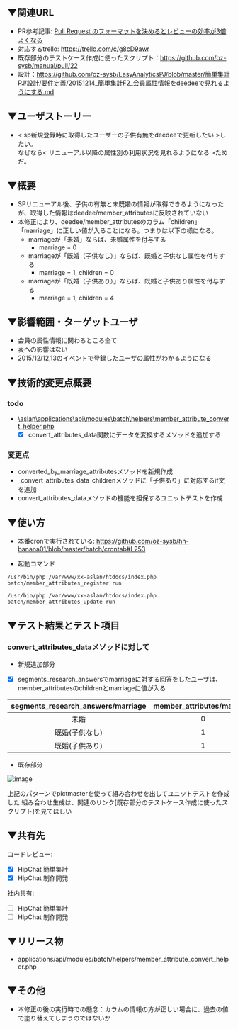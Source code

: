 ## ▼関連URL

* PR参考記事: [Pull Request のフォーマットを決めるとレビューの効率が3倍よくなる](http://engineering.crocos.jp/post/98455177675/pull-request-%E3%81%AE%E3%83%95%E3%82%A9%E3%83%BC%E3%83%9E%E3%83%83%E3%83%88%E3%82%92%E6%B1%BA%E3%82%81%E3%82%8B%E3%81%A8%E3%83%AC%E3%83%93%E3%83%A5%E3%83%BC%E3%81%AE%E5%8A%B9%E7%8E%87%E3%81%8C3%E5%80%8D%E3%82%88%E3%81%8F%E3%81%AA%E3%82%8B)
* 対応するtrello: https://trello.com/c/g8cD9awr
* 既存部分のテストケース作成に使ったスクリプト：https://github.com/oz-sysb/manual/pull/22
* 設計：https://github.com/oz-sysb/EasyAnalyticsPJ/blob/master/簡単集計PJ/設計/要件定義/20151214_簡単集計F2_会員属性情報をdeedeeで見れるようにする.md

## ▼ユーザストーリー
* < sp新規登録時に取得したユーザーの子供有無をdeedeeで更新したい >したい。<br />
なぜなら< リニューアル以降の属性別の利用状況を見れるようになる >ためだ。

## ▼概要
* SPリニューアル後、子供の有無と未既婚の情報が取得できるようになったが、取得した情報はdeedee/member_attributesに反映されていない
* 本修正により、deedee/member_attributesのカラム「children」「marriage」に正しい値が入ることになる。つまりは以下の様になる。
  * marriageが「未婚」ならば、未婚属性を付与する
    * marriage = 0
  * marriageが「既婚（子供なし）」ならば、既婚と子供なし属性を付与する
    * marriage = 1, children = 0
  * marriageが「既婚（子供あり）」ならば、既婚と子供あり属性を付与する
    * marriage = 1, children = 4


## ▼影響範囲・ターゲットユーザ

* 会員の属性情報に関わるところ全て
* 表への影響はない
* 2015/12/12,13のイベントで登録したユーザの属性がわかるようになる

## ▼技術的変更点概要

### todo
* [\aslan\applications\api\modules\batch\helpers\member_attribute_convert_helper.php](https://github.com/oz-sysb/aslan/blob/master/applications/api/modules/batch/helpers/member_attribute_convert_helper.php)
  * [x]  convert_attributes_data関数にデータを変換するメソッドを追加する

### 変更点
* converted_by_marriage_attributesメソッドを新規作成
* _convert_attributes_data_childrenメソッドに「子供あり」に対応するif文を追加
* convert_attributes_dataメソッドの機能を担保するユニットテストを作成

## ▼使い方

* 本番cronで実行されている: https://github.com/oz-sysb/hn-banana01/blob/master/batch/crontab#L253

* 起動コマンド
```
/usr/bin/php /var/www/xx-aslan/htdocs/index.php batch/member_attributes_register run
```
```
/usr/bin/php /var/www/xx-aslan/htdocs/index.php batch/member_attributes_update run
```

## ▼テスト結果とテスト項目

### convert_attributes_dataメソッドに対して
* 新規追加部分
- [x] segments_research_answersでmarriageに対する回答をしたユーザは、member_attributesのchildrenとmarriageに値が入る

|segments_research_answers/marriage|member_attributes/marriage|member_attributes/children|
|:--:|:--:|:--:|
|未婚|0||
|既婚(子供なし)|1|0|
|既婚(子供あり)|1|4|

* 既存部分

![image](https://cloud.githubusercontent.com/assets/10649624/11801070/9a4cb112-a325-11e5-95ea-cfa3953e9a74.png)

上記のパターンでpictmasterを使って組み合わせを出してユニットテストを作成した
組み合わせ生成は、関連のリンク[既存部分のテストケース作成に使ったスクリプト]を見てほしい

## ▼共有先

コードレビュー:

- [x] HipChat 簡単集計
- [x] HipChat 制作開発

社内共有:

- [ ] HipChat 簡単集計
- [ ] HipChat 制作開発

## ▼リリース物

* applications/api/modules/batch/helpers/member_attribute_convert_helper.php

## ▼その他

* 本修正の後の実行時での懸念：カラムの情報の方が正しい場合に、過去の値で塗り替えてしまうのではないか